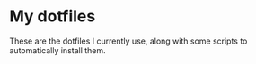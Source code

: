 My dotfiles
===========

These are the dotfiles I currently use, along with some scripts to automatically install them.
